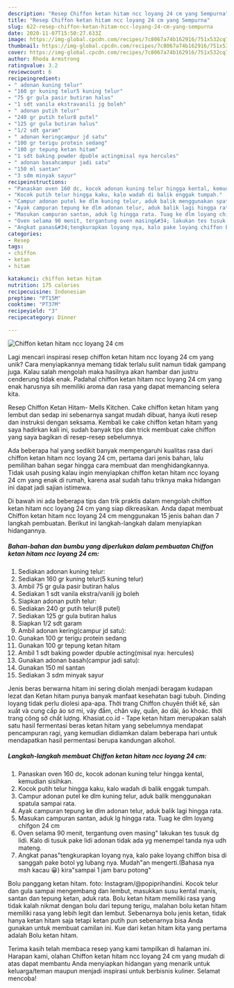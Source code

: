```yaml
---
description: "Resep Chiffon ketan hitam ncc loyang 24 cm yang Sempurna"
title: "Resep Chiffon ketan hitam ncc loyang 24 cm yang Sempurna"
slug: 622-resep-chiffon-ketan-hitam-ncc-loyang-24-cm-yang-sempurna
date: 2020-11-07T15:50:27.633Z
image: https://img-global.cpcdn.com/recipes/7c8067a74b162916/751x532cq70/chiffon-ketan-hitam-ncc-loyang-24-cm-foto-resep-utama.jpg
thumbnail: https://img-global.cpcdn.com/recipes/7c8067a74b162916/751x532cq70/chiffon-ketan-hitam-ncc-loyang-24-cm-foto-resep-utama.jpg
cover: https://img-global.cpcdn.com/recipes/7c8067a74b162916/751x532cq70/chiffon-ketan-hitam-ncc-loyang-24-cm-foto-resep-utama.jpg
author: Rhoda Armstrong
ratingvalue: 3.2
reviewcount: 6
recipeingredient:
- " adonan kuning telur"
- "160 gr kuning telur5 kuning telur"
- "75 gr gula pasir butiran halus"
- "1 sdt vanila ekstravanili jg boleh"
- " adonan putih telur"
- "240 gr putih telur8 putel"
- "125 gr gula butiran halus"
- "1/2 sdt garam"
- " adonan keringcampur jd satu"
- "100 gr terigu protein sedang"
- "100 gr tepung ketan hitam"
- "1 sdt baking powder dpuble actingmisal nya hercules"
- " adonan basahcampur jadi satu"
- "150 ml santan"
- "3 sdm minyak sayur"
recipeinstructions:
- "Panaskan oven 160 dc, kocok adonan kuning telur hingga kental, kemudian sisihkan."
- "Kocok putih telur hingga kaku, kalo wadah di balik enggak tumpah."
- "Campur adonan putel ke dlm kuning telur, aduk balik menggunakan spatula sampai rata."
- "Ayak campuran tepung ke dlm adonan telur, aduk balik lagi hingga rata."
- "Masukan campuran santan, aduk lg hingga rata. Tuag ke dlm loyang chifgon 24 cm"
- "Oven selama 90 menit, tergantung oven masing&#34; lakukan tes tusuk dg lidi. Kalo di tusuk pake lidi adonan tidak ada yg menempel tanda nya udh mateng."
- "Angkat panas&#34;tengkurapkan loyang nya, kalo pake loyang chiffon bisa di sanggah pake botol yg lubang nya. Mudah&#34;an mengerti.(Bahasa nya msh kacau 😀) kira&#34;sampai 1 jam baru potong&#34;"
categories:
- Resep
tags:
- chiffon
- ketan
- hitam

katakunci: chiffon ketan hitam 
nutrition: 175 calories
recipecuisine: Indonesian
preptime: "PT15M"
cooktime: "PT37M"
recipeyield: "3"
recipecategory: Dinner

---
```



![Chiffon ketan hitam ncc loyang 24 cm](https://img-global.cpcdn.com/recipes/7c8067a74b162916/751x532cq70/chiffon-ketan-hitam-ncc-loyang-24-cm-foto-resep-utama.jpg)

Lagi mencari inspirasi resep chiffon ketan hitam ncc loyang 24 cm yang unik? Cara menyiapkannya memang tidak terlalu sulit namun tidak gampang juga. Kalau salah mengolah maka hasilnya akan hambar dan justru cenderung tidak enak. Padahal chiffon ketan hitam ncc loyang 24 cm yang enak harusnya sih memiliki aroma dan rasa yang dapat memancing selera kita.

Resep Chiffon Ketan Hitam- Mells Kitchen. Cake chiffon ketan hitam yang lembut dan sedap ini sebenarnya sangat mudah dibuat, hanya ikuti resep dan instruksi dengan seksama. Kembali ke cake chiffon ketan hitam yang saya hadirkan kali ini, sudah banyak tips dan trick membuat cake chiffon yang saya bagikan di resep-resep sebelumnya.

Ada beberapa hal yang sedikit banyak mempengaruhi kualitas rasa dari chiffon ketan hitam ncc loyang 24 cm, pertama dari jenis bahan, lalu pemilihan bahan segar hingga cara membuat dan menghidangkannya. Tidak usah pusing kalau ingin menyiapkan chiffon ketan hitam ncc loyang 24 cm yang enak di rumah, karena asal sudah tahu triknya maka hidangan ini dapat jadi sajian istimewa.


Di bawah ini ada beberapa tips dan trik praktis dalam mengolah chiffon ketan hitam ncc loyang 24 cm yang siap dikreasikan. Anda dapat membuat Chiffon ketan hitam ncc loyang 24 cm menggunakan 15 jenis bahan dan 7 langkah pembuatan. Berikut ini langkah-langkah dalam menyiapkan hidangannya.

<!--inarticleads1-->

##### Bahan-bahan dan bumbu yang diperlukan dalam pembuatan Chiffon ketan hitam ncc loyang 24 cm:

1. Sediakan  adonan kuning telur:
1. Sediakan 160 gr kuning telur(5 kuning telur)
1. Ambil 75 gr gula pasir butiran halus
1. Sediakan 1 sdt vanila ekstra/vanili jg boleh
1. Siapkan  adonan putih telur:
1. Sediakan 240 gr putih telur(8 putel)
1. Sediakan 125 gr gula butiran halus
1. Siapkan 1/2 sdt garam
1. Ambil  adonan kering(campur jd satu):
1. Gunakan 100 gr terigu protein sedang
1. Gunakan 100 gr tepung ketan hitam
1. Ambil 1 sdt baking powder dpuble acting(misal nya: hercules)
1. Gunakan  adonan basah(campur jadi satu):
1. Gunakan 150 ml santan
1. Sediakan 3 sdm minyak sayur


Jenis beras berwarna hitam ini sering diolah menjadi beragam kudapan lezat dan Ketan hitam punya banyak manfaat kesehatan bagi tubuh. Dinding loyang tidak perlu diolesi apa-apa. Thời trang Chiffon chuyên thiết kế, sản xuất và cung cấp áo sơ mi, váy đầm, chân váy, quần, áo dài, áo khoác. thời trang công sở chất lượng. Khasiat.co.id - Tape ketan hitam merupakan salah satu hasil fermentasi beras ketan hitam yang sebelumnya mendapat pencampuran ragi, yang kemudian didiamkan dalam beberapa hari untuk mendapatkan hasil permentasi berupa kandungan alkohol. 

<!--inarticleads2-->

##### Langkah-langkah membuat Chiffon ketan hitam ncc loyang 24 cm:

1. Panaskan oven 160 dc, kocok adonan kuning telur hingga kental, kemudian sisihkan.
1. Kocok putih telur hingga kaku, kalo wadah di balik enggak tumpah.
1. Campur adonan putel ke dlm kuning telur, aduk balik menggunakan spatula sampai rata.
1. Ayak campuran tepung ke dlm adonan telur, aduk balik lagi hingga rata.
1. Masukan campuran santan, aduk lg hingga rata. Tuag ke dlm loyang chifgon 24 cm
1. Oven selama 90 menit, tergantung oven masing&#34; lakukan tes tusuk dg lidi. Kalo di tusuk pake lidi adonan tidak ada yg menempel tanda nya udh mateng.
1. Angkat panas&#34;tengkurapkan loyang nya, kalo pake loyang chiffon bisa di sanggah pake botol yg lubang nya. Mudah&#34;an mengerti.(Bahasa nya msh kacau 😀) kira&#34;sampai 1 jam baru potong&#34;


Bolu panggang ketan hitam. foto: Instagram/@popiprihandini. Kocok telur dan gula sampai mengembang dan lembut, masukkan susu kental manis, santan dan tepung ketan, aduk rata. Bolu ketan hitam memiliki rasa yang tidak kalah nikmat dengan bolu dari tepung terigu, malahan bolu ketan hitam memiliki rasa yang lebih legit dan lembut. Sebenarnya bolu jenis ketan, tidak hanya ketan hitam saja tetapi ketan putih pun sebenarnya bisa Anda gunakan untuk membuat camilan ini. Kue dari ketan hitam kita yang pertama adalah Bolu ketan hitam. 

Terima kasih telah membaca resep yang kami tampilkan di halaman ini. Harapan kami, olahan Chiffon ketan hitam ncc loyang 24 cm yang mudah di atas dapat membantu Anda menyiapkan hidangan yang menarik untuk keluarga/teman maupun menjadi inspirasi untuk berbisnis kuliner. Selamat mencoba!
